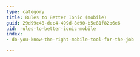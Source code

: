 ```yaml
---
type: category
title: Rules to Better Ionic (mobile)
guid: 29d99c48-dec4-499d-8d90-b5e81f82b6e6
uid: rules-to-better-ionic-mobile
index:
- do-you-know-the-right-mobile-tool-for-the-job

---
```

<p>​​​<br></p>


